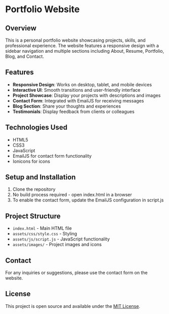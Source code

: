 # Portfolio Website

## Overview
This is a personal portfolio website showcasing projects, skills, and professional experience. The website features a responsive design with a sidebar navigation and multiple sections including About, Resume, Portfolio, Blog, and Contact.

## Features
- **Responsive Design**: Works on desktop, tablet, and mobile devices
- **Interactive UI**: Smooth transitions and user-friendly interface
- **Project Showcase**: Display your projects with descriptions and images
- **Contact Form**: Integrated with EmailJS for receiving messages
- **Blog Section**: Share your thoughts and experiences
- **Testimonials**: Display feedback from clients or colleagues

## Technologies Used
- HTML5
- CSS3
- JavaScript
- EmailJS for contact form functionality
- Ionicons for icons

## Setup and Installation
1. Clone the repository
2. No build process required - open index.html in a browser
3. To enable the contact form, update the EmailJS configuration in script.js

## Project Structure
- `index.html` - Main HTML file
- `assets/css/style.css` - Styling
- `assets/js/script.js` - JavaScript functionality
- `assets/images/` - Project images and icons

## Contact
For any inquiries or suggestions, please use the contact form on the website.

## License
This project is open source and available under the [MIT License](LICENSE).